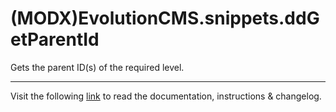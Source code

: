 # (MODX)EvolutionCMS.snippets.ddGetParentId

Gets the parent ID(s) of the required level.
___
Visit the following [link](http://code.divandesign.biz/modx/ddgetparentid) to read the documentation, instructions & changelog.